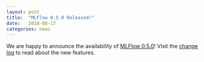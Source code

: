```yaml
---
layout: post
title:  "MLFlow 0.5.0 Released!"
date:   2018-08-17
categories: news
---
```


We are happy to announce the availability of [MLFlow 0.5.0](https://github.com/mlflow/mlflow/releases/tag/v0.5.0)! Visit the [change log](https://github.com/mlflow/mlflow/blob/master/CHANGELOG.rst#050-2018-08-17) to read about the new features.
